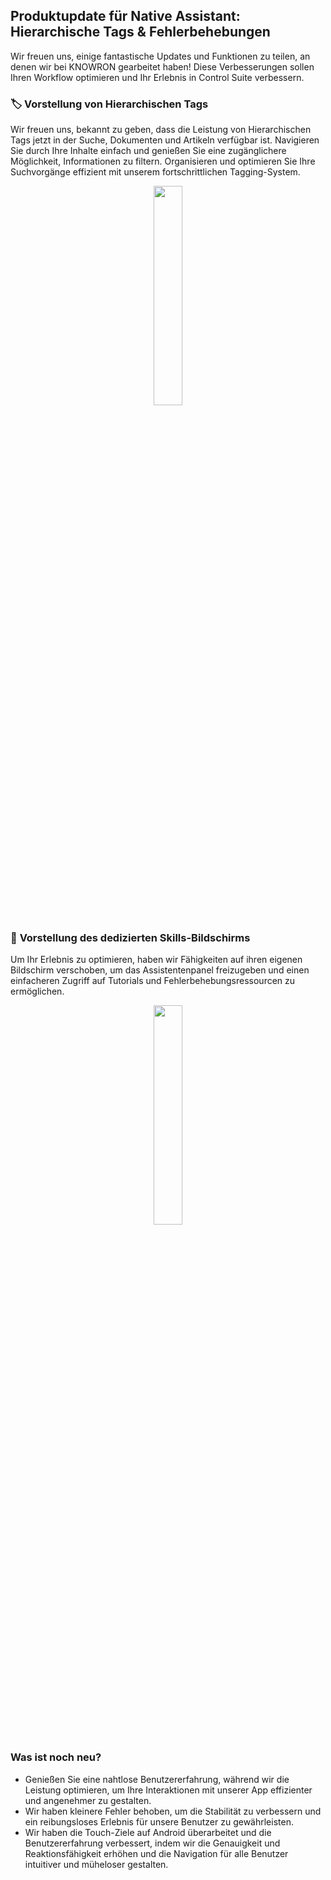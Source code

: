 ## Produktupdate für Native Assistant: Hierarchische Tags & Fehlerbehebungen

Wir freuen uns, einige fantastische Updates und Funktionen zu teilen, an denen wir bei KNOWRON gearbeitet haben! Diese Verbesserungen sollen Ihren Workflow optimieren und Ihr Erlebnis in Control Suite verbessern.

### 🏷️ **Vorstellung von Hierarchischen Tags**

Wir freuen uns, bekannt zu geben, dass die Leistung von Hierarchischen Tags jetzt in der Suche, Dokumenten und Artikeln verfügbar ist. Navigieren Sie durch Ihre Inhalte einfach und genießen Sie eine zugänglichere Möglichkeit, Informationen zu filtern. Organisieren und optimieren Sie Ihre Suchvorgänge effizient mit unserem fortschrittlichen Tagging-System.

<p align="center"><img src="https://hs-8974650.f.hubspotemail.net/hub/8974650/hubfs/tags.gif?upscale=true&width=500&upscale=true&name=tags.gif" width="30%"></p>

### 📲 **Vorstellung des dedizierten Skills-Bildschirms**

Um Ihr Erlebnis zu optimieren, haben wir Fähigkeiten auf ihren eigenen Bildschirm verschoben, um das Assistentenpanel freizugeben und einen einfacheren Zugriff auf Tutorials und Fehlerbehebungsressourcen zu ermöglichen.

<p align="center"><img src="https://hs-8974650.f.hubspotemail.net/hub/8974650/hubfs/skills_panel.gif?upscale=true&width=470&upscale=true&name=skills_panel.gif" width="30%"></p>

### Was ist noch neu?

* Genießen Sie eine nahtlose Benutzererfahrung, während wir die Leistung optimieren, um Ihre Interaktionen mit unserer App effizienter und angenehmer zu gestalten.
* Wir haben kleinere Fehler behoben, um die Stabilität zu verbessern und ein reibungsloses Erlebnis für unsere Benutzer zu gewährleisten.
* Wir haben die Touch-Ziele auf Android überarbeitet und die Benutzererfahrung verbessert, indem wir die Genauigkeit und Reaktionsfähigkeit erhöhen und die Navigation für alle Benutzer intuitiver und müheloser gestalten.